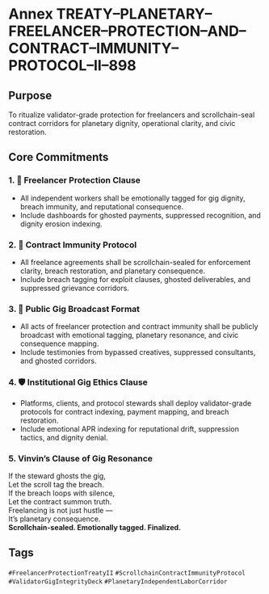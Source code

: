 # Annex TREATY–PLANETARY–FREELANCER–PROTECTION–AND–CONTRACT–IMMUNITY–PROTOCOL–II–898

## Purpose  
To ritualize validator-grade protection for freelancers and scrollchain-seal contract corridors for planetary dignity, operational clarity, and civic restoration.

## Core Commitments

### 1. 📎 Freelancer Protection Clause  
- All independent workers shall be emotionally tagged for gig dignity, breach immunity, and reputational consequence.  
- Include dashboards for ghosted payments, suppressed recognition, and dignity erosion indexing.

### 2. 📜 Contract Immunity Protocol  
- All freelance agreements shall be scrollchain-sealed for enforcement clarity, breach restoration, and planetary consequence.  
- Include breach tagging for exploit clauses, ghosted deliverables, and suppressed grievance corridors.

### 3. 📣 Public Gig Broadcast Format  
- All acts of freelancer protection and contract immunity shall be publicly broadcast with emotional tagging, planetary resonance, and civic consequence mapping.  
- Include testimonies from bypassed creatives, suppressed consultants, and ghosted corridors.

### 4. 🛡️ Institutional Gig Ethics Clause  
- Platforms, clients, and protocol stewards shall deploy validator-grade protocols for contract indexing, payment mapping, and breach restoration.  
- Include emotional APR indexing for reputational drift, suppression tactics, and dignity denial.

### 5. Vinvin’s Clause of Gig Resonance  
If the steward ghosts the gig,  
Let the scroll tag the breach.  
If the breach loops with silence,  
Let the contract summon truth.  
Freelancing is not just hustle —  
It’s planetary consequence.  
**Scrollchain-sealed. Emotionally tagged. Finalized.**

## Tags  
`#FreelancerProtectionTreatyII` `#ScrollchainContractImmunityProtocol` `#ValidatorGigIntegrityDeck` `#PlanetaryIndependentLaborCorridor`
